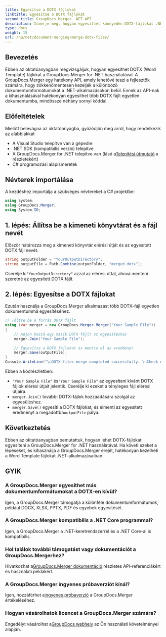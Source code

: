 ```yaml
---
title: Egyesítse a DOTX fájlokat
linktitle: Egyesítse a DOTX fájlokat
second_title: GroupDocs.Merger .NET API
description: Ismerje meg, hogyan egyesíthet könnyedén DOTX-fájlokat .NET-ben a GroupDocs.Merger segítségével. Növelje dokumentumkezelési képességeit.
type: docs
weight: 15
url: /hu/net/document-merging/merge-dotx-files/
---
```

## Bevezetés
Ebben az oktatóanyagban megvizsgáljuk, hogyan egyesíthet DOTX (Word Template) fájlokat a GroupDocs.Merger for .NET használatával. A GroupDocs.Merger egy hatékony API, amely lehetővé teszi a fejlesztők számára, hogy zökkenőmentesen kezeljék a különböző dokumentumformátumokat a .NET-alkalmazásokon belül. Ennek az API-nak a kihasználásával hatékonyan egyesíthet több DOTX fájlt egyetlen dokumentumba, mindössze néhány sornyi kóddal.
## Előfeltételek
Mielőtt belevágna az oktatóanyagba, győződjön meg arról, hogy rendelkezik az alábbiakkal:
- A Visual Studio telepítve van a gépedre
- .NET SDK (kompatibilis verzió) telepítve
-  A GroupDocs.Merger for .NET telepítve van (lásd a[Telepítési útmutató](https://reference.groupdocs.com/merger/net/) a részletekért)
- C# programozási alapismeretek

## Névterek importálása
A kezdéshez importálja a szükséges névtereket a C# projektbe:
```csharp
using System; 
using GroupDocs.Merger;
using System.IO;
```
## 1. lépés: Állítsa be a kimeneti könyvtárat és a fájl nevét
Először határozza meg a kimeneti könyvtár elérési útját és az egyesített DOTX fájl nevét.
```csharp
string outputFolder = "YourOutputDirectory";
string outputFile = Path.Combine(outputFolder, "merged.dotx");
```
 Cserélje ki`"YourOutputDirectory"` azzal az elérési úttal, ahová menteni szeretné az egyesített DOTX fájlt.
## 2. lépés: Egyesítse a DOTX fájlokat
Ezután használja a GroupDocs.Merger alkalmazást több DOTX-fájl egyetlen dokumentummá egyesítéséhez.
```csharp
// Töltse be a forrás DOTX fájlt
using (var merger = new GroupDocs.Merger.Merger("Your Sample File"))
{
    // Adjon hozzá egy másik DOTX fájlt az egyesítéshez
    merger.Join("Your Sample File");
    
    // Egyesítse a DOTX fájlokat és mentse el az eredményt
    merger.Save(outputFile);
}
Console.WriteLine("\nDOTX files merge completed successfully. \nCheck output in {0}", outputFolder);
```
Ebben a kódrészletben:
- `"Your Sample File"` és`"Your Sample File"` az egyesíteni kívánt DOTX fájlok elérési útjait jelentik. Cserélje ki ezeket a tényleges fájl elérési útjaira.
- `merger.Join()` további DOTX-fájlok hozzáadására szolgál az egyesüléshez.
- `merger.Save()` egyesíti a DOTX fájlokat, és elmenti az egyesített eredményt a megadottba`outputFile` pálya.

## Következtetés
Ebben az oktatóanyagban bemutattuk, hogyan lehet DOTX-fájlokat egyesíteni a GroupDocs.Merger for .NET használatával. Ha követi ezeket a lépéseket, és kihasználja a GroupDocs.Merger erejét, hatékonyan kezelheti a Word Template fájlokat .NET-alkalmazásaiban.

## GYIK
### A GroupDocs.Merger egyesíthet más dokumentumformátumokat a DOTX-en kívül?
Igen, a GroupDocs.Merger támogatja a különféle dokumentumformátumok, például DOCX, XLSX, PPTX, PDF és egyebek egyesítését.
### A GroupDocs.Merger kompatibilis a .NET Core programmal?
Igen, a GroupDocs.Merger a .NET-keretrendszerrel és a .NET Core-al is kompatibilis.
### Hol találok további támogatást vagy dokumentációt a GroupDocs.Mergerhez?
 Hivatkozhat a[GroupDocs.Merger dokumentáció](https://reference.groupdocs.com/merger/net/) részletes API-referenciákért és használati példákért.
### A GroupDocs.Merger ingyenes próbaverziót kínál?
 Igen, hozzáférhet a[ingyenes próbaverzió](https://releases.groupdocs.com/) a GroupDocs.Merger értékeléséhez.
### Hogyan vásárolhatok licencet a GroupDocs.Merger számára?
 Engedélyt vásárolhat a[GroupDocs webhely](https://purchase.groupdocs.com/buy) az Ön használati követelményei alapján.